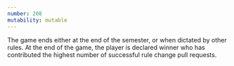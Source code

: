 ```yaml
---
number: 208
mutability: mutable
---
```


The game ends either at the end of the semester, or when dictated by other rules.
At the end of the game, the player is declared winner who has contributed the highest number of successful rule change pull requests.

